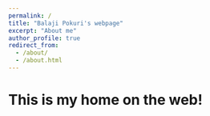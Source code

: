 ```yaml
---
permalink: /
title: "Balaji Pokuri's webpage"
excerpt: "About me"
author_profile: true
redirect_from: 
  - /about/
  - /about.html
---
```

This is my home on the web!
======
